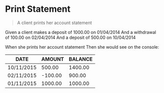 ﻿# Print Statement

> A client prints her account statement

Given a client makes a deposit of 1000.00 on 01/04/2014 
And a withdrawal of 100.00 on 02/04/2014 
And a deposit of 500.00 on 10/04/2014 

When she prints her account statement 
Then she would see on the console:

|DATE       | AMOUNT  | BALANCE   |
|-----------|---------|-----------|
|10/11/2015 |  500.00 | 1400.00   |
|02/11/2015 | -100.00 | 900.00    |
|01/11/2015 | 1000.00 | 1000.00   |
